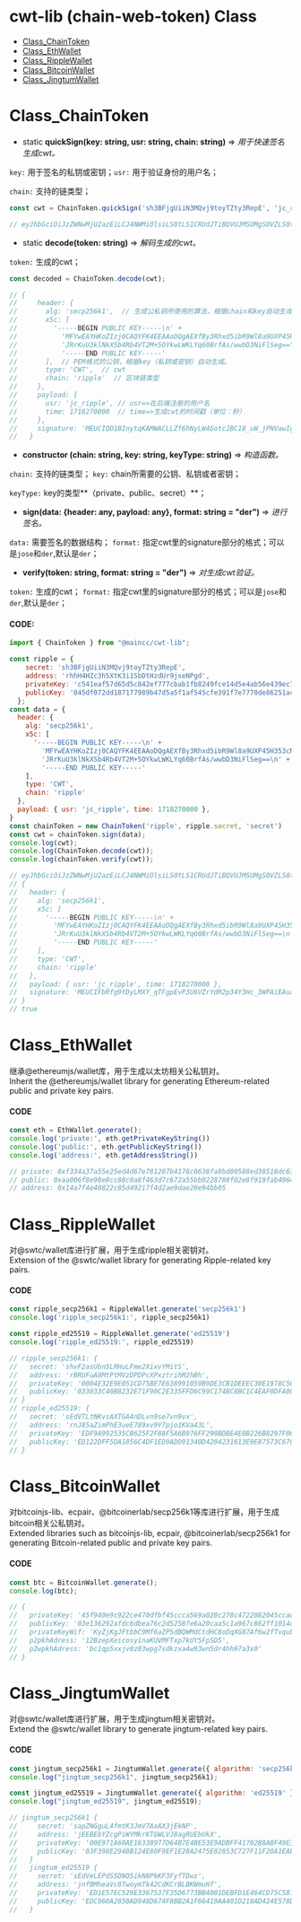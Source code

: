 # cwt-lib (chain-web-token) Class

- [Class_ChainToken](#Class_ChainToken)
- [Class_EthWallet](#Class_EthWallet)
- [Class_RippleWallet](#Class_RippleWallet)
- [Class_BitcoinWallet](#Class_BitcoinWallet)
- [Class_JingtumWallet](#Class_JingtumWallet)

Class_ChainToken
=================

- static **quickSign(key: string, usr: string, chain: string)** => *用于快速签名生成cwt。*

`key:` 用于签名的私钥或密钥；`usr:` 用于验证身份的用户名；  

`chain:` 支持的链类型；

```js
const cwt = ChainToken.quickSign('sh3BFjgUiiN3MQvj9toyTZty3RepE', 'jc_ripple', 'ripple');

// eyJhbGciOiJzZWNwMjU2azEiLCJ4NWMiOlsiLS0tLS1CRUdJTiBQVUJMSUMgS0VZLS0tLS1cbk1GWXdFQVlIS29aSXpqMENBUVlGSzRFRUFBb0RRZ0FFWGZCeTNSaHhkNWliUjlXbDhhOVVYUDQ1SDM1M2NONkdcbkpSckt1VTNrbE5rWFNiNFJiNFZUMk0rNU9Za3dMV0tMWXE2MEJyZkFzL3d3YkQzTmlGbFNlZz09XG4tLS0tLUVORCBQVUJMSUMgS0VZLS0tLS0iXSwidHlwZSI6IkNXVCIsImNoYWluIjoicmlwcGxlIn0.eyJ1c3IiOiJqY19yaXBwbGUiLCJ0aW1lIjoxNzE4MjcwMDAwfQ.MEUCIQD1BInytqKAMWACLLZf6hNyLW4GotcJBC18_uW_jPNVawIgDKH1iY-DyVTB845YQAz9X0QgN0cIb84sZnJSugeJM2M
```
- static **decode(token: string)** => *解码生成的cwt。*

`token:` 生成的cwt；

```js
const decoded = ChainToken.decode(cwt);

// {
//     header: {
//       alg: 'secp256k1',  // 生成公私钥所使用的算法，根据chain和key自动生成。
//       x5c: [
//         '-----BEGIN PUBLIC KEY-----\n' +
//           'MFYwEAYHKoZIzj0CAQYFK4EEAAoDQgAEXfBy3Rhxd5ibR9Wl8a9UXP45H353cN6G\n' +
//           'JRrKuU3klNkXSb4Rb4VT2M+5OYkwLWKLYq60BrfAs/wwbD3NiFlSeg==\n' +
//           '-----END PUBLIC KEY-----'
//       ],  // PEM格式的公钥，根据key（私钥或密钥）自动生成。
//       type: 'CWT',  // cwt
//       chain: 'ripple'  // 区块链类型
//     },
//     payload: {
//       usr: 'jc_ripple', // usr=>在后端注册的用户名
//       time: 1718270000  // time=>生成cwt的时间戳（单位：秒）
//     }, 
//     signature: 'MEUCIQD1BInytqKAMWACLLZf6hNyLW4GotcJBC18_uW_jPNVawIgDKH1iY-DyVTB845YQAz9X0QgN0cIb84sZnJSugeJM2M'
//   }
```

- **constructor (chain: string, key: string, keyType: string)** => *构造函数。*  
 
`chain:` 支持的链类型； `key:` chain所需要的公钥、私钥或者密钥；  

`keyType:` key的类型**（private、public、secret）**；

- **sign(data: {header: any, payload: any}, format: string = "der")** => *进行签名。*  

`data:` 需要签名的数据结构； `format:` 指定cwt里的signature部分的格式；可以是`jose`和`der`,默认是`der`；

- **verify(token: string, format: string = "der")** => *对生成cwt验证。*

`token:` 生成的cwt； `format:` 指定cwt里的signature部分的格式；可以是`jose`和`der`,默认是`der`；

#### CODE:
```js
import { ChainToken } from "@maincc/cwt-lib";

const ripple = {
    secret: 'sh3BFjgUiiN3MQvj9toyTZty3RepE',
    address: 'rhhH4HZc3h5XtK3i1SbDtHzdUr9jseNPgd',
    privateKey: 'c541eaf57d65d5c842ef777cbab1fb8249fce14d5e4ab56e439ec78547a040e7',
    publicKey: '045df072dd187177989b47d5a5f1af545cfe391f7e7770de86251acab94de494d91749be116f8553d8cfb93989302d628b62aeb406b7c0b3fc306c3dcd8859527a'
  };
const data = {
  header: {
    alg: 'secp256k1',
    x5c: [
      '-----BEGIN PUBLIC KEY-----\n' +
        'MFYwEAYHKoZIzj0CAQYFK4EEAAoDQgAEXfBy3Rhxd5ibR9Wl8a9UXP45H353cN6G\n' +
        'JRrKuU3klNkXSb4Rb4VT2M+5OYkwLWKLYq60BrfAs/wwbD3NiFlSeg==\n' +
        '-----END PUBLIC KEY-----'
    ],
    type: 'CWT',
    chain: 'ripple'
  },
  payload: { usr: 'jc_ripple', time: 1718270000 },
}
const chainToken = new ChainToken('ripple', ripple.secret, 'secret')
const cwt = chainToken.sign(data);
console.log(cwt);
console.log(ChainToken.decode(cwt));
console.log(chainToken.verify(cwt));

// eyJhbGciOiJzZWNwMjU2azEiLCJ4NWMiOlsiLS0tLS1CRUdJTiBQVUJMSUMgS0VZLS0tLS1cbk1GWXdFQVlIS29aSXpqMENBUVlGSzRFRUFBb0RRZ0FFWGZCeTNSaHhkNWliUjlXbDhhOVVYUDQ1SDM1M2NONkdcbkpSckt1VTNrbE5rWFNiNFJiNFZUMk0rNU9Za3dMV0tMWXE2MEJyZkFzL3d3YkQzTmlGbFNlZz09XG4tLS0tLUVORCBQVUJMSUMgS0VZLS0tLS0iXSwidHlwZSI6IkNXVCIsImNoYWluIjoicmlwcGxlIn0.eyJ1c3IiOiJqY19yaXBwbGUiLCJ0aW1lIjoxNzE4MjcwMDAwfQ.MEUCIQD1BInytqKAMWACLLZf6hNyLW4GotcJBC18_uW_jPNVawIgDKH1iY-DyVTB845YQAz9X0QgN0cIb84sZnJSugeJM2M
// {
//   header: {
//     alg: 'secp256k1',
//     x5c: [
//       '-----BEGIN PUBLIC KEY-----\n' +
//         'MFYwEAYHKoZIzj0CAQYFK4EEAAoDQgAEXfBy3Rhxd5ibR9Wl8a9UXP45H353cN6G\n' +
//         'JRrKuU3klNkXSb4Rb4VT2M+5OYkwLWKLYq60BrfAs/wwbD3NiFlSeg==\n' +
//         '-----END PUBLIC KEY-----'
//     ],
//     type: 'CWT',
//     chain: 'ripple'
//   },
//   payload: { usr: 'jc_ripple', time: 1718270000 },
//   signature: 'MEUCIFbRfg9tDyLMXY_qTFgpEvP3U6VZrYdR2p34Y3Hc_3WPAiEAuaPlEHEzBd-37wXFbH7wEyHm1R2tA-u64hRLdYV_UJY'
// }
// true

```

Class_EthWallet
=================
继承@ethereumjs/wallet库，用于生成以太坊相关公私钥对。  
Inherit the @ethereumjs/wallet library for generating Ethereum-related public and private key pairs.

#### CODE
```js
const eth = EthWallet.generate();
console.log('private:', eth.getPrivateKeyString())
console.log('public:', eth.getPublicKeyString())
console.log('address:', eth.getAddressString())

// private: 0xf334a37a55e25ed4d67e781207b4176c0638fa9bd00588ed38518dc63aa6f2c4
// public: 0xaa006f8e98e8cc88c0a8f463d7c672a55bb0228780f02e8f919fab4964afa77661977c9d148986dbf07ebc7ea10472bc9925e323d6e13d4716fa17be7dd5d57e
// address: 0x14a7f4e40822c85d49217f4d2ae9dae20e94bb05
```

Class_RippleWallet
====================
对@swtc/wallet库进行扩展，用于生成ripple相关密钥对。  
Extension of the @swtc/wallet library for generating Ripple-related key pairs.

#### CODE
```js
const ripple_secp256k1 = RippleWallet.generate('secp256k1')
console.log('ripple_secp256k1:', ripple_secp256k1)

const ripple_ed25519 = RippleWallet.generate('ed25519')
console.log('ripple_ed25519:', ripple_ed25519)

// ripple_secp256k1: {
//   secret: 'shvF2asUbn5LRHuLFme2XixvYMitS',
//   address: 'rBRUFuA8MtPtMVzDPDPcXPxztrihM2hBh',
//   privateKey: '0004E32E9E051CD75BE7E638991059B9DE3CB1DEEEC30E1978C5042C5E68EF5CD2',
//   publicKey: '033033C40B8232E71F90C2E335FFD6C99C174BC8BC1C4EAF0DFA00837E1FB65981'
// }
// ripple_ed25519: {
//   secret: 'sEdVTLtNKvsAXTGA4nDLvn9se7vn9vx',
//   address: 'rnJ85aZimPhE3ueE789xv9Y7pjo1KVa43L',
//   privateKey: 'EDF9A992535CB625F2F88F5A6B976FF290BDBE4E0B226B8297F06A521503A665AD',
//   publicKey: 'ED122DFF5DA1856C4DF1ED9ADD91340D4204231613E9E87573C670BCB53EC7AC84'
// }
```

Class_BitcoinWallet
=====================
对bitcoinjs-lib、ecpair、@bitcoinerlab/secp256k1等库进行扩展，用于生成bitcoin相关公私钥对。  
Extended libraries such as bitcoinjs-lib, ecpair, @bitcoinerlab/secp256k1 for generating Bitcoin-related public and private key pairs.

#### CODE
```js
const btc = BitcoinWallet.generate();
console.log(btc);

// {
//   privateKey: '45f940e9c922ce470dfbf45ccca569a020c278c4722082045ccadeb21c942e7f',
//   publicKey: '03e136292afdc6dbea76c2d5258fe6a20caa5c1a967c862ff1014cc64164e6b274',
//   privateKeyWif: 'KyZjKgJFtbbC9Mf6aZP5dBQWMdCtdHC8oDqXG87Af6w2fTvqubck',
//   p2pkhAdress: '12BzepXeicosyinaKUVMFTxp7kUY5FpSD5',
//   p2wpkhAdress: 'bc1qp5xxjv0z03wpg7sdkzxa4w93wn5dr4hh97a3x0'
// }
```

Class_JingtumWallet
=====================
对@swtc/wallet库进行扩展，用于生成jingtum相关密钥对。  
Extend the @swtc/wallet library to generate jingtum-related key pairs.

#### CODE
```js
const jingtum_secp256k1 = JingtumWallet.generate({ algorithm: 'secp256k1' });
console.log("jingtum_secp256k1", jingtum_secp256k1);

const jingtum_ed25519 = JingtumWallet.generate({ algorithm: 'ed25519' });
console.log("jingtum_ed25519", jingtum_ed25519);

// jingtum_secp256k1 {
//     secret: 'sapZNGguL4fmtK3JmV7AxAX3jEkNP',
//     address: 'jEEBEbYZcgPiWYMkrKTGWLVJ8agRUEbUkX',
//     privateKey: '00E971A60AE16338977D64B7E4BE53E9ADBFF41702B8ABF49E3FAEBB32721559DE',
//     publicKey: '03F398E2948B124E80F9EF1E28A2475E02853C727F11F20A1EAE8B8F97A2CF3AFA'
//   }
//   jingtum_ed25519 {
//     secret: 'sEdVeLEPdS5DNQ5ikN8PkKF3FyfTDwz',
//     address: 'jnfBMheaVc8TwoymTk42CdKCrBLBKWmuHf',
//     privateKey: 'ED1E57EC529E3367537F35D6773BB4001DEBFD1E464CD75C581316CD91C32146CB',
//     publicKey: 'EDC960A2850AD948D674F8BB2A1F66419AA401D218AD424E578DA5DB1CD35D559A'
//   }
```


<br>